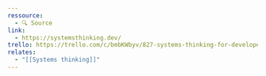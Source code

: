 ```yaml
---
ressource:
  - 🔍 Source
link:
  - https://systemsthinking.dev/
trello: https://trello.com/c/bmbKWbyv/827-systems-thinking-for-developers
relates:
  - "[[Systems thinking]]"
---
```


